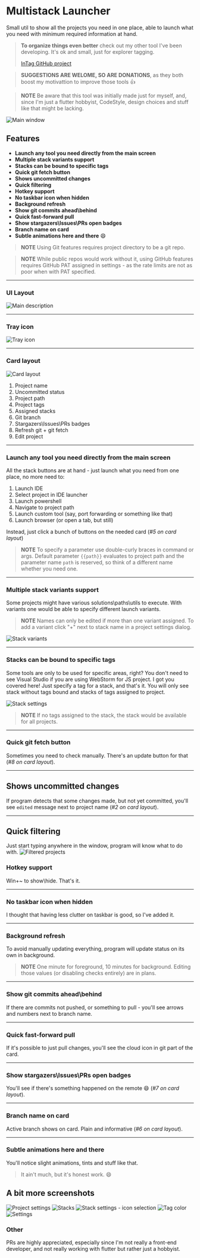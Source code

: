 # Multistack Launcher

Small util to show all the projects you need in one place, able to launch what you need with minimum required information at hand.

> **To organize things even better** check out my other tool I've been developing. It's ok and small, just for explorer tagging.
> 
> [InTag GitHub project](https://github.com/Jamminroot/intag)

> **SUGGESTIONS ARE WELOME, SO ARE DONATIONS**, as they both boost my motivattion to improve those tools :+1:

> __NOTE__
Be aware that this tool was initially made just for myself, and, since I'm just a flutter hobbyist, CodeStyle, design choices and stuff like that might be lacking.

![Main window](images/main.png "Main window")

## Features

- __Launch any tool you need directly from the main screen__
- __Multiple stack variants support__
- __Stacks can be bound to specific tags__
- __Quick git fetch button__
- __Shows uncommitted changes__
- __Quick filtering__
- __Hotkey support__
- __No taskbar icon when hidden__
- __Background refresh__ 
- __Show git commits ahead\behind__
- __Quick fast-forward pull__
- __Show stargazers\Issues\PRs open badges__
- __Branch name on card__
- __Subtle animations here and there__ :smile:

> __NOTE__
> Using Git features requires project directory to be a git repo.

> __NOTE__
> While public repos would work without it, using GitHub features requires GitHub PAT assigned in settings - as the rate limits are not as poor when with PAT specified.

---
### UI Layout
![Main description](images/main_description.png "Main description")

---
### Tray icon 

![Tray icon](images/tray_icon.png "Tray icon")


---
### Card layout
![Card layout](images/card_layout.png "Card layout")
1. Project name
2. Uncommitted status
3. Project path
4. Project tags
5. Assigned stacks
6. Git branch
7. Stargazers\Issues\PRs badges
8. Refresh git + git fetch
9. Edit project

---
### Launch any tool you need directly from the main screen

All the stack buttons are at hand - just launch what you need from one place, no more need to:
1) Launch IDE
1) Select project in IDE launcher
1) Launch powershell
1) Navigate to project path
1) Launch custom tool (say, port forwarding or something like that)
1) Launch browser (or open a tab, but still)

Instead, just click a bunch of buttons on the needed card (_#5 on card layout_)

> __NOTE__
To specify a parameter use double-curly braces in command or args. Default parameter `{{path}}` evaluates to project path and the parameter name `path` is reserved, so think of a different name whether you need one. 

---
### Multiple stack variants support

Some projects might have various solutions\paths\utils to execute. With variants one would be able to specify different launch variants.

> __NOTE__
Names can only be edited if more than one variant assigned. To add a variant click "+" next to stack name in a project settings dialog.

![Stack variants](images/stack_variants.png "Stack variants")

---
### Stacks can be bound to specific tags

Some tools are only to be used for specific areas, right? You don't need to see Visual Studio if you are using WebStorm for JS project. I got you covered here! Just specify a tag for a stack, and that's it. You will only see stack without tags bound and stacks of tags assigned to project.

![Stack settings](images/stack_settings.png "Stack settings")

> __NOTE__
If no tags assigned to the stack, the stack would be available for all projects. 

---
### Quick git fetch button

Sometimes you need to check manually. There's an update button for that (_#8 on card layout_).


---
## Shows uncommitted changes

If program detects that some changes made, but not yet committed, you'll see `edited` message next to project name (_#2 on card layout_).

---
## Quick filtering

Just start typing anywhere in the window, program will know what to do with. 
![Filtered projects](images/filter.png "Filtered")

### Hotkey support

Win+~ to show\hide. That's it.

---
### No taskbar icon when hidden

I thought that having less clutter on taskbar is good, so I've added it.

---
### Background refresh

To avoid manually updating everything, program will update status on its own in background.

> __NOTE__
One minute for foreground, 10 minutes for background. Editing those values (or disabling checks entirely) are in plans.

---
### Show git commits ahead\behind

If there are commits not pushed, or something to pull - you'll see arrows and numbers next to branch name.

---
### Quick fast-forward pull

If it's possible to just pull changes, you'll see the cloud icon in git part of the card.

---
### Show stargazers\Issues\PRs open badges

You'll see if there's something happened on the remote :smile: (_#7 on card layout_).

---
### Branch name on card

Active branch shows on card. Plain and informative (_#6 on card layout_).

---
### Subtle animations here and there

You'll notice slight animations, tints and stuff like that. 
> It ain't much, but it's honest work. :smile:


## A bit more screenshots

![Project settings](images/project_settings.png "Project settings")
![Stacks](images/stacks.png "Stacks")
![Stack settings - icon selection](images/stack_settings_icon.png "Stack settings - icon selection")
![Tag color](images/tag_color.png "Tag color selection")
![Settings](images/settings.png "Settings")

### Other

PRs are highly appreciated, especially since I'm not really a front-end developer, and not really working with flutter but rather just a hobbyist.
